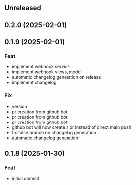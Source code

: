 ## Unreleased

## 0.2.0 (2025-02-01)

## 0.1.9 (2025-02-01)

### Feat

- implement webhook service
- implement webhook views, model
- automatic changelog generation on release
- implement changelog

### Fix

- version
- pr creation from github bot
- pr creation from github bot
- pr creation from github bot
- github bot will now create a pr instead of direct main push
- fix false branch on changelog generation
- automatic changelog generation

## 0.1.8 (2025-01-30)

### Feat

- initial commit
